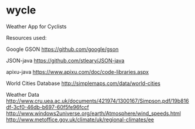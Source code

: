 # wycle
Weather App for Cyclists

Resources used:

Google GSON
https://github.com/google/gson

JSON-java
https://github.com/stleary/JSON-java

apixu-java
https://www.apixu.com/doc/code-libraries.aspx

World Cities Database
http://simplemaps.com/data/world-cities

Weather Data
http://www.cru.uea.ac.uk/documents/421974/1300167/Simpson.pdf/19b816df-3cf0-46db-b697-60f5fe96fccf
http://www.windows2universe.org/earth/Atmosphere/wind_speeds.html
http://www.metoffice.gov.uk/climate/uk/regional-climates/ee
